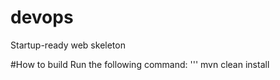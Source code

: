 # devops
Startup-ready web skeleton

#How to build
Run the following command:
'''
mvn clean install
